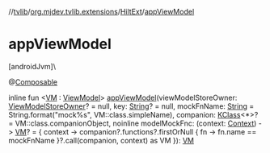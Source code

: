 //[tvlib](../../../index.md)/[org.mjdev.tvlib.extensions](../index.md)/[HiltExt](index.md)/[appViewModel](app-view-model.md)

# appViewModel

[androidJvm]\

@[Composable](https://developer.android.com/reference/kotlin/androidx/compose/runtime/Composable.html)

inline fun &lt;[VM](app-view-model.md) : [ViewModel](https://developer.android.com/reference/kotlin/androidx/lifecycle/ViewModel.html)&gt; [appViewModel](app-view-model.md)(viewModelStoreOwner: [ViewModelStoreOwner](https://developer.android.com/reference/kotlin/androidx/lifecycle/ViewModelStoreOwner.html)? = null, key: [String](https://kotlinlang.org/api/latest/jvm/stdlib/kotlin/-string/index.html)? = null, mockFnName: [String](https://kotlinlang.org/api/latest/jvm/stdlib/kotlin/-string/index.html) = String.format(&quot;mock%s&quot;, VM::class.simpleName), companion: [KClass](https://kotlinlang.org/api/latest/jvm/stdlib/kotlin.reflect/-k-class/index.html)&lt;*&gt;? = VM::class.companionObject, noinline modelMockFnc: (context: [Context](https://developer.android.com/reference/kotlin/android/content/Context.html)) -&gt; [VM](app-view-model.md)? = { context -&gt;
            companion?.functions?.firstOrNull { fn -&gt;
                fn.name == mockFnName
            }?.call(companion, context) as VM
        }): [VM](app-view-model.md)
